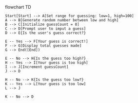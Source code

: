 flowchart TD

    Start[Start] --> A[Set range for guessing: low=1, high=100]
    A --> B[Generate random number between low and high]
    B --> C[Initialize guessCount = 0]
    C --> D[Prompt user to imput a guess]
    D --> E{Is the user's guess correct?}

    E -- Yes --> F[Your guess is correct!]
    F --> G[Display total guesses made]
    G --> End([End])

    E -- No --> H{Is the guess too high?}
    H -- Yes --> I[Your guess is too high]
    I --> J[Increment guessCount]
    J --> D

    H -- No --> K{Is the guess too low?}
    K -- Yes --> L[Your guess is too low]
    L --> J

    K -- No --> D

